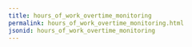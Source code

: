 ```yaml
---
title: hours_of_work_overtime_monitoring
permalink: hours_of_work_overtime_monitoring.html
jsonid: hours_of_work_overtime_monitoring
---
```


